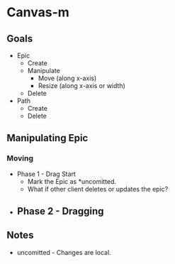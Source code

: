 # Canvas-m

## Goals
- Epic
	- Create
	- Manipulate
		- Move (along x-axis)
		- Resize (along x-axis or width)
	- Delete
- Path
	- Create
	- Delete

## Manipulating Epic
### Moving
- Phase 1 - Drag Start
	- Mark the Epic as *uncomitted.
	- What if other client deletes or updates the epic? 
- Phase 2 - Dragging
	- 



## Notes
- uncomitted - Changes are local.